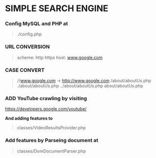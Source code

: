 # SIMPLE SEARCH ENGINE

### Config MySQL and PHP at 

> ./config.php

### URL CONVERSION

>scheme: http https
>host: www.google.com
>
>
### CASE                       CONVERT
>//www.google.com -> http://www.google.com
>/about/aboutUs.php
>./about/aboutUs.php
>../about/aboutUs.php
>about/aboutUs.php


### ADD YouTube crawling by visiting 

https://developers.google.com/youtube/

**And adding features to**
>classes/VideoResultsProvider.php

### Add features by Parseing document at 

>classes/DomDocumentParser.php